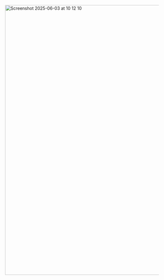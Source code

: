 <img width="882" alt="Screenshot 2025-06-03 at 10 12 10" src="https://github.com/user-attachments/assets/27fc537e-c843-4733-9a4b-2afee97cc523" />
